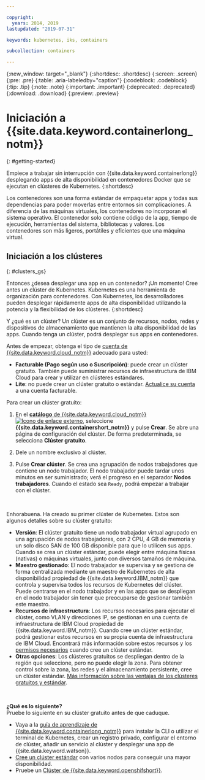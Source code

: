 ```yaml
---

copyright:
  years: 2014, 2019
lastupdated: "2019-07-31"

keywords: kubernetes, iks, containers

subcollection: containers

---
```


{:new_window: target="_blank"}
{:shortdesc: .shortdesc}
{:screen: .screen}
{:pre: .pre}
{:table: .aria-labeledby="caption"}
{:codeblock: .codeblock}
{:tip: .tip}
{:note: .note}
{:important: .important}
{:deprecated: .deprecated}
{:download: .download}
{:preview: .preview}


# Iniciación a {{site.data.keyword.containerlong_notm}}
{: #getting-started}

Empiece a trabajar sin interrupción con {{site.data.keyword.containerlong}} desplegando apps de alta disponibilidad en contenedores Docker que se ejecutan en clústeres de Kubernetes.
{:shortdesc}

Los contenedores son una forma estándar de empaquetar apps y todas sus dependencias para poder moverlas entre entornos sin complicaciones. A diferencia de las máquinas virtuales, los contenedores no incorporan el sistema operativo. El contenedor solo contiene código de la app, tiempo de ejecución, herramientas del sistema, bibliotecas y valores. Los contenedores son más ligeros, portátiles y eficientes que una máquina virtual.

## Iniciación a los clústeres
{: #clusters_gs}

Entonces ¿desea desplegar una app en un contenedor? ¡Un momento! Cree antes un clúster de Kubernetes. Kubernetes es una herramienta de organización para contenedores. Con Kubernetes, los desarrolladores pueden desplegar rápidamente apps de alta disponibilidad utilizando la potencia y la flexibilidad de los clústeres.
{:shortdesc}

Y ¿qué es un clúster? Un clúster es un conjunto de recursos, nodos, redes y dispositivos de almacenamiento que mantienen la alta disponibilidad de las apps. Cuando tenga un clúster, podrá desplegar sus apps en contenedores.

Antes de empezar, obtenga el tipo de [cuenta de {{site.data.keyword.cloud_notm}}](https://cloud.ibm.com/registration) adecuado para usted:
* **Facturable (Pago según uso o Suscripción)**: puede crear un clúster gratuito. También puede suministrar recursos de
infraestructura de IBM Cloud para crear y utilizar en clústeres estándares.
* **Lite**: no puede crear un clúster gratuito o estándar. [Actualice su cuenta](/docs/account?topic=account-accountfaqs#changeacct) a una cuenta facturable.

Para crear un clúster gratuito:

1.  En el [**catálogo** de {{site.data.keyword.cloud_notm}} ![Icono de enlace externo](../icons/launch-glyph.svg "Icono de enlace externo")](https://cloud.ibm.com/catalog?category=containers), seleccione **{{site.data.keyword.containershort_notm}}** y pulse **Crear**. Se abre una página de configuración del clúster. De forma predeterminada, se selecciona **Clúster gratuito**.

2.  Dele un nombre exclusivo al clúster.

3.  Pulse **Crear clúster**. Se crea una agrupación de nodos trabajadores que contiene un nodo trabajador. El nodo trabajador puede tardar unos minutos en ser suministrado; verá el progreso en el separador **Nodos trabajadores**. Cuando el estado sea `Ready`, podrá empezar a trabajar con el clúster.

<br>

Enhorabuena. Ha creado su primer clúster de Kubernetes. Estos son algunos detalles sobre su clúster gratuito:

*   **Versión**: El clúster gratuito tiene un nodo trabajador virtual agrupado en una agrupación de nodos trabajadores, con 2 CPU, 4 GB de memoria y un solo disco SAN de 100 GB disponible para que lo utilicen sus apps. Cuando se crea un clúster estándar, puede elegir entre máquina físicas (nativas) o máquinas virtuales, junto con diversos tamaños de máquina.
*   **Maestro gestionado**: El nodo trabajador se supervisa y se gestiona de forma centralizada mediante un maestro de Kubernetes de alta disponibilidad propiedad de {{site.data.keyword.IBM_notm}} que controla y supervisa todos los recursos de Kubernetes del clúster. Puede centrarse en el nodo trabajador y en las apps que se despliegan en el nodo trabajador sin tener que preocuparse de gestionar también este maestro.
*   **Recursos de infraestructura**: Los recursos necesarios para ejecutar el clúster, como VLAN y direcciones IP, se gestionan en una cuenta de infraestructura de IBM Cloud propiedad de {{site.data.keyword.IBM_notm}}. Cuando cree un clúster estándar, podrá gestionar estos recursos en su propia cuenta de infraestructura de IBM Cloud. Encontrará más información sobre estos recursos y los [permisos necesarios](/docs/containers?topic=containers-users#infra_access) cuando cree un clúster estándar.
*   **Otras opciones**: Los clústeres gratuitos se despliegan dentro de la región que seleccione, pero no puede elegir la zona. Para obtener control sobre la zona, las redes y el almacenamiento persistente, cree un clúster estándar. [Más información sobre las ventajas de los clústeres gratuitos y estándar](/docs/containers?topic=containers-cs_ov#cluster_types).

<br>

**¿Qué es lo siguiente?**</br>
Pruebe lo siguiente en su clúster gratuito antes de que caduque.

* Vaya a la [guía de aprendizaje de {{site.data.keyword.containerlong_notm}}](/docs/containers?topic=containers-cs_cluster_tutorial#cs_cluster_tutorial) para instalar la CLI o utilizar el terminal de Kubernetes, crear un registro privado, configurar el entorno de clúster, añadir un servicio al clúster y desplegar una app de {{site.data.keyword.watson}}.
* [Cree un clúster estándar](/docs/containers?topic=containers-clusters#clusters_ui) con varios nodos para conseguir una mayor disponibilidad.
* Pruebe un [Clúster de {{site.data.keyword.openshifshort}}](/docs/openshift?topic=openshift-openshift_tutorial).



